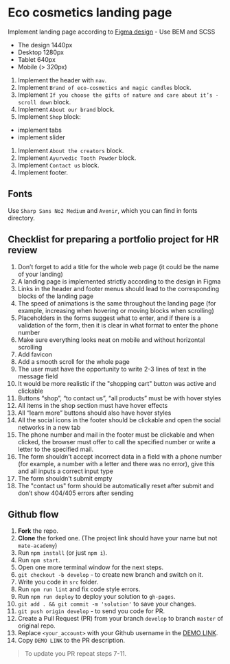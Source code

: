 # Eco cosmetics landing page
Implement landing page according to [Figma design](https://www.figma.com/file/Fz588JKGuPS2Bk21De4KE5/brand_of_eco-cosmetics-(Edit)?node-id=1%3A2
) - Use BEM and SCSS
- The design 1440px
- Desktop 1280px
- Tablet 640px
- Mobile (> 320px)

1. Implement the header with `nav`.
1. Implement `Brand of eco-cosmetics and magic candles` block.
1. Implement `If you choose the gifts of nature and care about it’s - scroll down` block.
1. Implement `About our brand` block.
1. Implement `Shop` block:
  - implement tabs
  - implement slider
1. Implement `About the creators` block.
1. Implement `Ayurvedic Tooth Powder` block.
1. Implement `Contact us` block.
1. Implement footer.

## Fonts
Use `Sharp Sans No2 Medium` and `Avenir`, which you can find in fonts directory.


## Checklist for preparing a portfolio project for HR review

1. Don’t forget to add a title for the whole web page (it could be the name of your landing)
2. A landing page is implemented strictly according to the design in Figma
4. Links in the header and footer menus should lead to the corresponding blocks of the landing page
5. The speed of animations is the same throughout the landing page (for example, increasing when hovering or moving blocks when scrolling)
6. Placeholders in the forms suggest what to enter, and if there is a validation of the form, then it is clear in what format to enter the phone number
7. Make sure everything looks neat on mobile and without horizontal scrolling
8. Add favicon
9. Add a smooth scroll for the whole page
13. The user must have the opportunity to write 2-3 lines of text in the message field
14. It would be more realistic if the "shopping cart" button was active and clickable
15. Buttons “shop”, “to contact us”, “all products” must be with hover styles
16. All items in the shop section must have hover effects
17. All “learn more” buttons should also have hover styles
18. All the social icons in the footer should be clickable and open the social networks in a new tab
19. The phone number and mail in the footer must be clickable and when clicked, the browser must offer to call the specified number or write a letter to the specified mail.
20. The form shouldn’t accept incorrect data in a field with a phone number (for example, a number with a letter and there was no error), give this and all inputs a correct input type
21. The form shouldn’t submit empty
22. The "contact us" form should be automatically reset after submit and don’t show 404/405 errors after sending


## Github flow
1. **Fork** the repo.
2. **Clone** the forked one. (The project link should have your name but not `mate-academy`)
3. Run `npm install` (or just `npm i`).
4. Run `npm start`.
5. Open one more terminal window for the next steps.
6. `git checkout -b develop` - to create new branch and switch on it.
7. Write you code in `src` folder.
8. Run `npm run lint` and fix code style errors.
9. Run `npm run deploy` to deploy your solution to `gh-pages`.
10. `git add . && git commit -m 'solution'` to save your changes.
11. `git push origin develop` - to send you code for PR.
12. Create a Pull Request (PR) from your branch `develop` to branch `master` of original repo.
13. Replace `<your_account>` with your Github username in the
  [DEMO LINK](https://Michael1195.github.io/Eco_cosmetics/).
14. Copy `DEMO LINK` to the PR description.

> To update you PR repeat steps 7-11.
